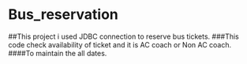 # Bus_reservation 
##This project i used JDBC connection to reserve bus tickets. 
###This code check availability of ticket and it is AC coach or Non AC coach.
####To maintain the all dates.
